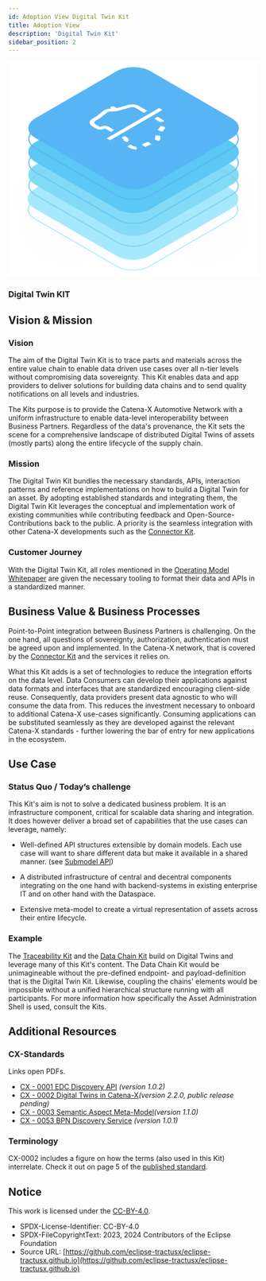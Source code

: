 ```yaml
---
id: Adoption View Digital Twin Kit
title: Adoption View
description: 'Digital Twin Kit'
sidebar_position: 2
---
```


<!--
Adoption View of the Kit.
-->

![DT Kit Pictotogram](/img/kit-icons/digital-twin-kit-icon.svg)

### Digital Twin KIT

<!-- !Mandatory! -->
## Vision & Mission

### Vision

The aim of the Digital Twin Kit is to trace parts and materials across the entire value chain to enable data driven use
cases over all n-tier levels without compromising data sovereignty. This Kit enables data and app providers to deliver
solutions for building data chains and to send quality notifications on all levels and industries.

The Kits purpose is to provide the Catena-X Automotive Network with a uniform infrastructure to enable data-level
interoperability between Business Partners. Regardless of the data's provenance, the Kit sets the scene
for a comprehensive landscape of distributed Digital Twins of assets (mostly parts) along the entire lifecycle of the
supply chain.

### Mission

The Digital Twin Kit bundles the necessary standards, APIs, interaction patterns and reference implementations on how
to build a Digital Twin for an asset. By adopting established standards and integrating them, the Digital Twin Kit leverages
the conceptual and implementation work of existing communities while contributing feedback and Open-Source-Contributions
back to the public. A priority is the seamless integration with other Catena-X developments such as the
[Connector Kit](https://eclipse-tractusx.github.io/docs-kits/category/connector-kit).

### Customer Journey

With the Digital Twin Kit, all roles mentioned in the [Operating Model Whitepaper](https://catena-x.net/fileadmin/user_upload/Publikationen_und_WhitePaper_des_Vereins/CX_Operating_Modelv2.1_final.pdf)
are given the necessary tooling to format their data and APIs in a standardized manner.

<!-- !Mandatory! -->
## Business Value & Business Processes

Point-to-Point integration between Business Partners is challenging. On the one hand, all questions of sovereignty,
authorization, authentication must be agreed upon and implemented. In the Catena-X network, that is covered by the
[Connector Kit](https://eclipse-tractusx.github.io/docs-kits/category/connector-kit) and the services it relies on.

What this Kit adds is a set of technologies to reduce the integration efforts on the data level. Data Consumers can
develop their applications against data formats and interfaces that are standardized encouraging client-side reuse.
Consequently, data providers present data agnostic to who will consume the data from. This reduces the investment necessary
to onboard to additional Catena-X use-cases significantly.  Consuming applications can be substituted seamlessly as
they are developed against the relevant Catena-X standards - further lowering the bar of entry for new applications in
the ecosystem.

<!-- !Mandatory! -->
## Use Case

### Status Quo / Today’s challenge

This Kit's aim is not to solve a dedicated business problem. It is an infrastructure component, critical for scalable
data sharing and integration. It does however deliver a broad set of capabilities that the use cases can leverage, namely:

- Well-defined API structures extensible by domain models. Each use case will want to share different data but make it
available in a shared manner. (see [Submodel API](./Software%20Development%20View/API%20Submodel))

- A distributed infrastructure of central and decentral components integrating on the one hand with backend-systems
in existing enterprise IT and on other hand with the Dataspace.

- Extensive meta-model to create a virtual representation of assets across their entire lifecycle.

### Example

The [Traceability Kit](https://eclipse-tractusx.github.io/docs-kits/kits/Traceability%20Kit/Adoption%20View%20Traceability%20Kit#logic--schema)
and the [Data Chain Kit](https://eclipse-tractusx.github.io/docs-kits/kits/Data%20Chain%20Kit/Documentation/irs_arc42)
build on Digital Twins and leverage many of this Kit's content. The Data Chain Kit would be unimagineable without the
pre-defined endpoint- and payload-definition that is the Digital Twin Kit. Likewise,
coupling the chains' elements would be impossible without a unified hierarchical structure running with all participants.
For more information how specifically the Asset Administration Shell is used, consult the Kits.

## Additional Resources

### CX-Standards

Links open PDFs.

- [CX - 0001 EDC Discovery API](https://catena-x.net/fileadmin/user_upload/Standard-Bibliothek/Update_September23/CX-0001-EDCDiscoveryAPI_v1.0.2.pdf) *(version 1.0.2)*
- [CX - 0002 Digital Twins in Catena-X](https://catena-x.net/de/standard-library)*(version 2.2.0, public release pending)*
- [CX - 0003 Semantic Aspect Meta-Model](https://catena-x.net/fileadmin/user_upload/Standard-Bibliothek/Update_Maerz_2024/CX-0003-SAMMSemanticAspectMetaModel-v1.1.0.pdf)*(version 1.1.0)*
- [CX - 0053 BPN Discovery Service](https://catena-x.net/fileadmin/user_upload/Standard-Bibliothek/Update_Januar_2024/CX-0053-BPNDiscoveryServiceAPIs-v1.0.1.pdf) *(version 1.0.1)*

### Terminology

CX-0002 includes a figure on how the terms (also used in this Kit) interrelate. Check it out on page 5 of the [published
standard](https://catena-x.net/fileadmin/user_upload/Standard-Bibliothek/Update_Januar_2024/CX-0002-DigitalTwinsInCatenaX-v2.1.0.pdf).

## Notice

This work is licensed under the [CC-BY-4.0](https://creativecommons.org/licenses/by/4.0/legalcode).

- SPDX-License-Identifier: CC-BY-4.0
- SPDX-FileCopyrightText: 2023, 2024 Contributors of the Eclipse Foundation
- Source URL: [https://github.com/eclipse-tractusx/eclipse-tractusx.github.io](https://github.com/eclipse-tractusx/eclipse-tractusx.github.io)
